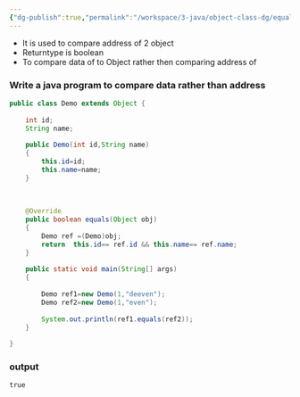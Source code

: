 ```yaml
---
{"dg-publish":true,"permalink":"/workspace/3-java/object-class-dg/equals/","noteIcon":""}
---
```



- It is used to compare address of 2 object 
- Returntype is boolean 
- To compare data of to Object rather then comparing address of 

### Write a java program to compare data rather than address

```java
public class Demo extends Object {  
  
    int id;  
    String name;  
  
    public Demo(int id,String name)  
    {  
        this.id=id;  
        this.name=name;  
    }  
  
  
  
    @Override  
    public boolean equals(Object obj)  
    {  
        Demo ref =(Demo)obj;  
        return  this.id== ref.id && this.name== ref.name;  
    }  
  
    public static void main(String[] args)  
    {  
  
        Demo ref1=new Demo(1,"deeven");  
        Demo ref2=new Demo(1,"even");  
  
        System.out.println(ref1.equals(ref2));  
    }  
  
}
```

### output

```css
true
```